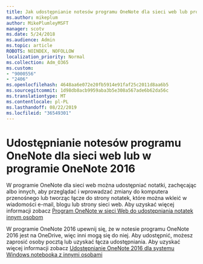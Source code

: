 ```yaml
---
title: Jak udostępnianie notesów programu OneNote dla sieci web lub programu OneNote 2016
ms.author: mikeplum
author: MikePlumleyMSFT
manager: scotv
ms.date: 5/24/2018
ms.audience: Admin
ms.topic: article
ROBOTS: NOINDEX, NOFOLLOW
localization_priority: Normal
ms.collection: Adm_O365
ms.custom:
- "9000556"
- "2406"
ms.openlocfilehash: 4648aa6e072e20fb5914e91faf25c2011d8aa6b5
ms.sourcegitcommit: 1d98db8acb9959aba3b5e308a567ade6b62da56c
ms.translationtype: MT
ms.contentlocale: pl-PL
ms.lasthandoff: 08/22/2019
ms.locfileid: "36549301"
---
```

# <a name="share-notebooks-in-onenote-for-the-web-or-onenote-2016"></a>Udostępnianie notesów programu OneNote dla sieci web lub w programie OneNote 2016

W programie OneNote dla sieci web można udostępniać notatki, zachęcając albo innych, aby przeglądać i wprowadzać zmiany do komputera przenośnego lub tworząc łącze do strony notatek, które można wkleić w wiadomości e-mail, blogu lub strony sieci web. Aby uzyskać więcej informacji zobacz [Program OneNote w sieci Web do udostępniania notatek innym osobom](https://support.office.com/article/D3481FBE-E06C-4883-B7E9-B2EE9F38AED3)

W programie OneNote 2016 upewnij się, że w notesie programu OneNote 2016 jest na OneDrive, więc inni mogą się do niej. Aby udostępnić, możesz zaprosić osoby pocztą lub uzyskać łącza udostępniania. Aby uzyskać więcej informacji zobacz [Udostępnianie OneNote 2016 dla systemu Windows notebooka z innymi osobami](https://support.office.com/article/d14b6033-7a95-4536-9216-bb0a5e0f8285)
